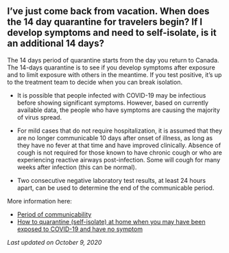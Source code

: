 ## I’ve just come back from vacation. When does the 14 day quarantine for travelers begin? If I develop symptoms and need to self-isolate, is it an additional 14 days?

The 14 days period of quarantine starts from the day you return to Canada. The 14-days quarantine is to see if you develop symptoms after exposure and to limit exposure with others in the meantime. If you test positive, it’s up to the treatment team to decide when you can break isolation.

- It is possible that people infected with COVID-19 may be infectious before showing significant symptoms. However, based on currently available data, the people who have symptoms are causing the majority of virus spread.

- For mild cases that do not require hospitalization, it is assumed that they are no longer communicable 10 days after onset of illness, as long as they have no fever at that time and have improved clinically. Absence of cough is not required for those known to have chronic cough or who are experiencing reactive airways post-infection. Some will cough for many weeks after infection (this can be normal).

- Two consecutive negative laboratory test results, at least 24 hours apart, can be used to determine the end of the communicable period.

More information here:

- [Period of communicability](https://www.canada.ca/en/public-health/services/diseases/2019-novel-coronavirus-infection/health-professionals/assumptions.html#a4)
- [How to quarantine (self-isolate) at home when you may have been exposed to COVID-19 and have no symptom ](https://www.canada.ca/en/public-health/services/publications/diseases-conditions/coronavirus-disease-covid-19-how-to-self-isolate-home-exposed-no-symptoms.html)

_Last updated on October 9, 2020_
